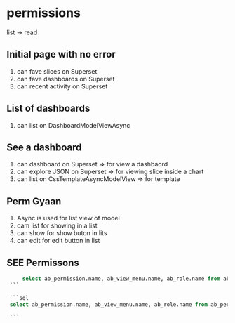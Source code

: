 # permissions

list -> read

## Initial page with no error

1. can fave slices on Superset
1. can fave dashboards on Superset
1. can recent activity on Superset

## List of dashboards

1. can list on DashboardModelViewAsync

## See a dashboard

1. can dashboard on Superset => for view a dashbaord
1. can explore JSON on Superset => for viewing slice inside a chart
1. can list on CssTemplateAsyncModelView => for template

## Perm Gyaan

1. Async is used for list view of model
1. cam list for showing in a list
1. can show for show buton in lits
1. can edit for edit button in list

## SEE Permissons 

   ```sql
        select ab_permission.name, ab_view_menu.name, ab_role.name from ab_permission_view JOIN ab_permission ON ab_permission_view.permission_id = ab_permission.id JOIN ab_permission_view_role on ab_permission_view.id = ab_permission_view_role.permission_view_id JOIN ab_role ON ab_role.id = ab_permission_view_role.role_id JOIN ab_view_menu ON ab_view_menu.id = ab_permission_view.view_menu_id where ab_role.name = 'Dashboard_Viewer';
    ```

    ```sql 
    select ab_permission.name, ab_view_menu.name, ab_role.name from ab_permission_view JOIN ab_permission ON ab_permission_view.permission_id = ab_permission.id JOIN ab_permission_view_role ON ab_permission_view.id = ab_permission_view_role.permission_view_id JOIN ab_role ON ab_role.id = ab_permission_view_role.role_id JOIN ab_view_menu ON ab_view_menu.id = ab_permission_view.view_menu_id where ab_role.id = 1;

    ```

  